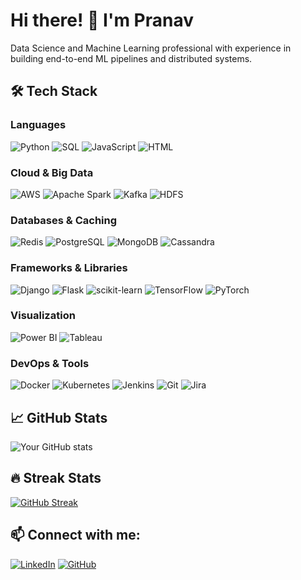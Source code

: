 # Hi there! 👋 I'm Pranav

Data Science and Machine Learning professional with experience in building end-to-end ML pipelines and distributed systems.

## 🛠️ Tech Stack

### Languages
![Python](https://img.shields.io/badge/-Python-3776AB?style=flat&logo=python&logoColor=white)
![SQL](https://img.shields.io/badge/-SQL-4479A1?style=flat&logo=postgresql&logoColor=white)
![JavaScript](https://img.shields.io/badge/-JavaScript-F7DF1E?style=flat&logo=javascript&logoColor=black)
![HTML](https://img.shields.io/badge/-HTML5-E34F26?style=flat&logo=html5&logoColor=white)

### Cloud & Big Data
![AWS](https://img.shields.io/badge/-AWS-232F3E?style=flat&logo=amazon-aws&logoColor=white)
![Apache Spark](https://img.shields.io/badge/-Apache%20Spark-E25A1C?style=flat&logo=apache-spark&logoColor=white)
![Kafka](https://img.shields.io/badge/-Kafka-231F20?style=flat&logo=apache-kafka&logoColor=white)
![HDFS](https://img.shields.io/badge/-HDFS-FF7A00?style=flat&logo=apache&logoColor=white)

### Databases & Caching
![Redis](https://img.shields.io/badge/-Redis-DC382D?style=flat&logo=redis&logoColor=white)
![PostgreSQL](https://img.shields.io/badge/-PostgreSQL-336791?style=flat&logo=postgresql&logoColor=white)
![MongoDB](https://img.shields.io/badge/-MongoDB-47A248?style=flat&logo=mongodb&logoColor=white)
![Cassandra](https://img.shields.io/badge/-Cassandra-1287B1?style=flat&logo=apache-cassandra&logoColor=white)

### Frameworks & Libraries
![Django](https://img.shields.io/badge/-Django-092E20?style=flat&logo=django&logoColor=white)
![Flask](https://img.shields.io/badge/-Flask-000000?style=flat&logo=flask&logoColor=white)
![scikit-learn](https://img.shields.io/badge/-Scikit%20Learn-F7931E?style=flat&logo=scikit-learn&logoColor=white)
![TensorFlow](https://img.shields.io/badge/-TensorFlow-FF6F00?style=flat&logo=tensorflow&logoColor=white)
![PyTorch](https://img.shields.io/badge/-PyTorch-EE4C2C?style=flat&logo=pytorch&logoColor=white)

### Visualization
![Power BI](https://img.shields.io/badge/-Power%20BI-F2C811?style=flat&logo=power-bi&logoColor=black)
![Tableau](https://img.shields.io/badge/-Tableau-E97627?style=flat&logo=tableau&logoColor=white)

### DevOps & Tools
![Docker](https://img.shields.io/badge/-Docker-2496ED?style=flat&logo=docker&logoColor=white)
![Kubernetes](https://img.shields.io/badge/-Kubernetes-326CE5?style=flat&logo=kubernetes&logoColor=white)
![Jenkins](https://img.shields.io/badge/-Jenkins-D24939?style=flat&logo=jenkins&logoColor=white)
![Git](https://img.shields.io/badge/-Git-F05032?style=flat&logo=git&logoColor=white)
![Jira](https://img.shields.io/badge/-Jira-0052CC?style=flat&logo=jira&logoColor=white)

## 📈 GitHub Stats
![Your GitHub stats](https://github-readme-stats.vercel.app/api?username=PranavKuramkoteSudhir&show_icons=true&theme=radical)

## 🔥 Streak Stats
[![GitHub Streak](http://github-readme-streak-stats.herokuapp.com?user=PranavKuramkoteSudhir&theme=dark)](https://git.io/streak-stats)

## 📫 Connect with me:
[![LinkedIn](https://img.shields.io/badge/-LinkedIn-0077B5?style=flat&logo=linkedin&logoColor=white)](https://www.linkedin.com/in/pranav-kuramkote-sudhir-a46359168/)
[![GitHub](https://img.shields.io/badge/-GitHub-181717?style=flat&logo=github&logoColor=white)](https://github.com/PranavKuramkoteSudhir)
